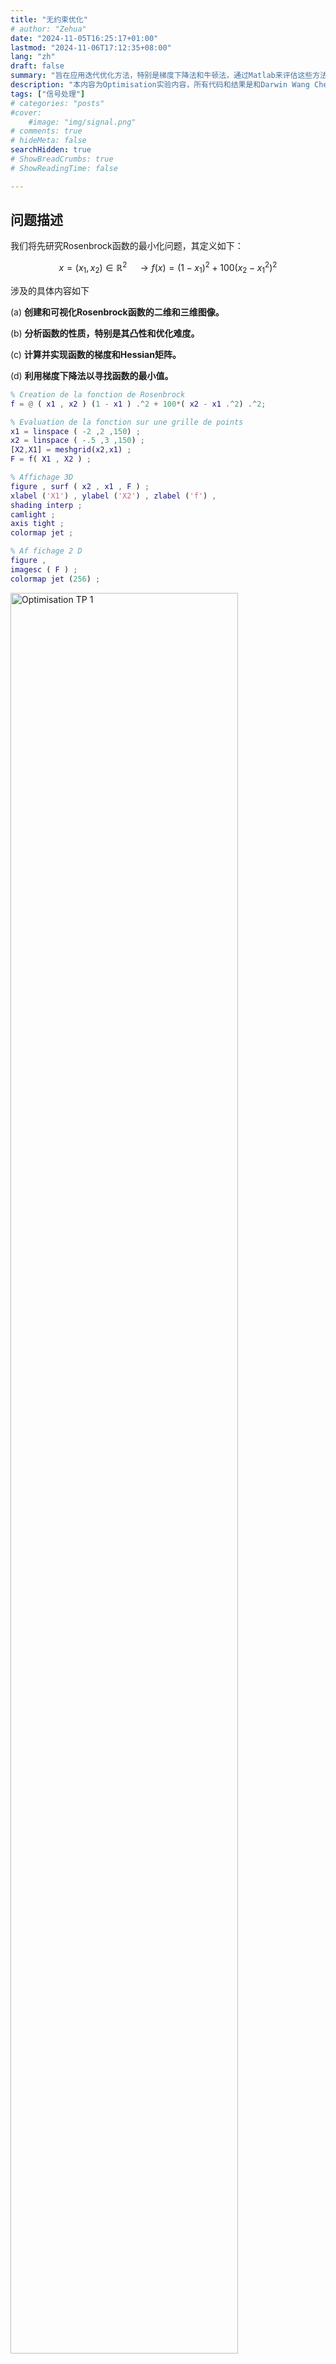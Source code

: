 ```yaml
---
title: "无约束优化"
# author: "Zehua"
date: "2024-11-05T16:25:17+01:00"
lastmod: "2024-11-06T17:12:35+08:00"
lang: "zh"
draft: false
summary: "旨在应用迭代优化方法，特别是梯度下降法和牛顿法，通过Matlab来评估这些方法的性能"
description: "本内容为Optimisation实验内容，所有代码和结果是和Darwin Wang Cheou 共同完成的"
tags: ["信号处理"]
# categories: "posts"
#cover:
    #image: "img/signal.png"
# comments: true
# hideMeta: false
searchHidden: true
# ShowBreadCrumbs: true
# ShowReadingTime: false

---
```


## 问题描述

我们将先研究Rosenbrock函数的最小化问题，其定义如下：

$$x = (x_1, x_2) \in \mathbb{R}^2\quad  \rightarrow f(x) = (1 - x_1)^2 + 100(x_2 - x_1^2)^2$$



涉及的具体内容如下

 (a)  **创建和可视化Rosenbrock函数的二维和三维图像。**

 (b)  **分析函数的性质，特别是其凸性和优化难度。**

 (c)  **计算并实现函数的梯度和Hessian矩阵。**

 (d)  **利用梯度下降法以寻找函数的最小值。**



```matlab
% Creation de la fonction de Rosenbrock
f = @ ( x1 , x2 ) (1 - x1 ) .^2 + 100*( x2 - x1 .^2) .^2;

% Evaluation de la fonction sur une grille de points
x1 = linspace ( -2 ,2 ,150) ;
x2 = linspace ( -.5 ,3 ,150) ;
[X2,X1] = meshgrid(x2,x1) ;
F = f( X1 , X2 ) ;

% Affichage 3D
figure , surf ( x2 , x1 , F ) ;
xlabel ('X1') , ylabel ('X2') , zlabel ('f') ,
shading interp ;
camlight ;
axis tight ;
colormap jet ;

% Af fichage 2 D
figure ,
imagesc ( F ) ;
colormap jet (256) ;
```



​	<img src="/img/optimisation/TP_2.png" alt="Optimisation TP 1" width="85%" />

<p align="center">图1：Rosenbrock函数凸性的3D显示</p>

可以注意到，Rosenbrock函数并非严格凸的，有点类似局部凸的感觉，其形状类似倒置的抛物线。随便在这个范围内两个点之间画一条直线，该直线会超出集合的界限。

因此，优化Rosenbrock函数具有一定难度。下降法可能会很容易陷入局部极小值，或在其周围振荡而无法收敛到全局极小值。



```matlab
figure ,
contour ( x2 , x1 , F ,10)
xlabel ('X1') , ylabel ('X2')
```

​	<img src="/img/optimisation/TP_3.png" alt="Optimisation TP 1" width="85%" />

<p align="center">图2：Rosenbrock函数的等高线图</p>

可以观察到曲线并非均匀分布。它们表示函数的梯度，等高线的密集区域表明梯度更陡（函数值变化更快），而等高线较稀疏的区域表明梯度更缓（函数值变化较慢）。



## 前置计算

我们下面计算函数$f$的梯度

$$f(x_1, x_2) = (1 - x_1)^2 + 100(x_2 - x_1^2)^2$$

梯度的表达方式如下：



$$\nabla f(x) = \left( \frac{\partial f}{\partial x_1}, \frac{\partial f}{\partial x_2} \right)$$



**计算$\frac{\partial f}{\partial x_1}$：**



$$\frac{\partial f}{\partial x_1} = -2 + 2x_1 - 400x_1x_2 + 400x_1^3$$



**计算$\frac{\partial f}{\partial x_2}$：**



$$\frac{\partial f}{\partial x_2} = 200x_2 - 200x_1^2$$



因此，函数$f$的梯度为：



$$\nabla f(x) = \left( -2 + 2x_1 - 400x_1x_2 + 400x_1^3, ; 200x_2 - 200x_1^2 \right)$$



可以进一步计算Hessian矩阵：


$$
H_f(x) = \begin{pmatrix}2 - 400x_2 + 1200x_1^2 & -400x_1 \\\\ -400x_1 & 200 \end{pmatrix}
$$


下面我们验证函数在$x^* = (1, 1)$处是否有极值，使其梯度为零：

$$\nabla f(x^*) = 0$$

因此需要解以下系统方程：

<div>$$-2 + 2x _1^* - 400x _1^*x_2^* + 400x _1^{*3} = 0$$</div>

$$
200x_2^* - 200x_1^{*2} = 0
$$

可得到:

<div>$$x_1^{*2} = x_2^*$$</div>



**重新排列项后：**

<div>$$-2 + 2x_1^* - 400x_1^*x_2^* + 400x_1^{*3} = 0$$</div>




**得到平衡点：**
$$
x_1^* = x_2^* = 1
$$


在平衡点 $x^* = (1, 1)$ 处计算Hessian矩阵：




$$
H_f(x) = \begin{bmatrix} 
802 & -400 \\\\ 
-400 & 200 
\end{bmatrix}
$$



**我们利用Matlab求解Hessian矩阵的特征值，如果特征值为正，那么可以说明点 $x^{*} = (1, 1)$是一个最小值**

```matlab
Hj = [802 -400; -400 200];
eig(Hj) % lambda i > 0 donc définie positive donc min local
```

$$
\lambda_1 = 0.4
$$


$$
\lambda_2 = 1001.6
$$


因此，两个特征值均为严格正值，表明Hessian矩阵是正定的，点$x^* = (1, 1)$是一个局部最小值。

编程实现梯度 和 Hessian矩阵 

```matlab
% Le gradient de la fonction f
gradf = @ ( x1 , x2 ) [-2 + 2*x1 - 400*x1*x2 + 400*x1^3; 200*x2 - 200*x1^2];
Gradf = @ ( x ) gradf ( x (1) ,x (2) ) ;
% La matrice Hessienne de la fonction f
hessf = @ ( x1 , x2 ) [2 - 400*x2 + 1200*x1^2, -400*x1; -400*x1, 200];
Hessf = @ ( x ) hessf ( x (1) ,x (2) ) ;
```





后续我们将比较两种优化方法：一种是经典梯度下降法，另一种是牛顿法。

## **梯度下降法**



梯度下降法是一种迭代优化技术，用于寻找可微函数的最小值。其基本思想是沿着目标函数梯度的反方向移动，因为这一方向可以使函数值下降最快。其过程如下：

 (a) **选择初始点$x_0$，该点位于函数定义域内。**

 (b) **在每次迭代$k$中，计算函数的梯度$\nabla f(x_k)$。**

 (c) **根据以下规则更新当前点：**




$$
x_{k+1} = x_k - \alpha \cdot \nabla f(x_k)
$$

- 其中，$\alpha$是下降步长（学习率），为控制步长大小的正参数。



 (d) **迭代过程重复，直到梯度足够接近于零（或者达到最大迭代次数）。**

 (e) **在每次迭代中使用相同的$\alpha$。选择合适的$\alpha$至关重要：步长太大会导致算法震荡甚至发散，而步长太小会减慢收敛速度。**



梯度下降法的优点在于其简单易用，并且可以适用于广泛的可微函数和优化问题。然而，它也存在以下缺点：

- **收敛速度可能较慢，特别是对于类似于 Rosenbrock函数 的问题。**

- **不适当的步长选择可能会阻止收敛。**

- **对于非凸函数，梯度下降可能陷入局部最小值。**



**接下来我们将通过编程，在Rosenbrock函数上实现梯度下降法，以确定函数$f$的最小值。**

```matlab
figure, hold on;
contour ( x2 , x1 , F ,10)
alpha = 1e-3;
x0 = [1.5;2.5];
N = 1e4; %10e4;

[x, fx] = descente_gradient(f, Gradf, N, alpha, x0);

plot(x(2,:), x(1,:), 'k', 'linewidth', 1.5);
axis ([ -.5 3 -2 2]) ;
```

```matlab
function [x, fx] = descente_gradient(f, Gradf, N, alpha, x0)
    x = zeros(length(x0), N+1);
    fx = zeros(1, N+1);
    x(:,1) = x0;
    fx(1) = f(x0(1),x0(2));
    for i = 1:N
        x(:,i+1) = x(:,i) - alpha*Gradf(x(:,i));
        fx(i+1) = f(x(1,i+1), x(2,i+1));
    end
end
```

**得到以下图像：**

​	<img src="/img/optimisation/TP_4.png" alt="Optimisation TP 1" width="85%" />

<p align="center">图3：Rosenbrock函数的梯度下降轨迹（$N = 10^4$）</p>

通过图3可以观察到，轨迹一开始出现了明显的震荡，并向最小值方向下移。下降初期的震荡表明在初始几步中很难找到最佳下降方向，这是由于Rosenbrock函数的特性所致。然而，随着轨迹的推进，震荡逐渐减小，路径变得更加规则。这意味着算法开始逐步收敛至全局最小值，该最小值位于等高线较密集的中心区域。



**为了说明迭代次数和步长的重要性，我们尝试不同参数下的下降过程。**

首先，将迭代次数从10000减少到1000。

​	<img src="/img/optimisation/TP_5.png" alt="Optimisation TP 1" width="85%" />

**<p align="center">图4：Rosenbrock函数的梯度下降轨迹（$N = 10^3$）</p>**



正如预期的那样，将迭代次数从$10^4$减少到$10^3$，明显表明算法没有足够的时间显著接近全局最小值。有限的轨迹强调了迭代次数的重要性。足够的迭代次数是保证梯度下降算法能够正确收敛的关键。也就是说，正确设置迭代次数和下降步长对于确保算法适当的收敛非常重要。





​	<img src="/img/optimisation/TP_6.png" alt="Optimisation TP 1" width="85%" />

<p align="center">图5：Rosenbrock函数的梯度下降轨迹（$N = 10^5$）</p>

几乎没有变化。因为迭代次数过大，算法早就稳定并收敛了，即达到极值了。过高的迭代次数是没有意义的。



现在对于梯度下降轨迹已经分析完了，下面调步长$\alpha$，看看它对算法性能的影响，并理解如何影响优化的稳定性、收敛速度以及精度。



​	<img src="/img/optimisation/TP_7.png" alt="Optimisation TP 1" width="85%" />

<p align="center">图6：Rosenbrock函数的梯度下降轨迹（$\alpha = 10^{-2}$）</p>

轨迹不再收敛，开始震荡并发散。步长$\alpha = 10^{-2}$ 过大，远离最优解。

​	<img src="/img/optimisation/TP_8.png" alt="Optimisation TP 1" width="85%" />

<p align="center">图7：Rosenbrock函数的梯度下降轨迹（$\alpha = 10^{-4}$）</p>



步长$\alpha = 10^{-4}$非常小，算法向最小值的推进极慢，和乌龟一样。



**给出最优解**

​	<img src="/img/optimisation/TP_9.png" alt="Optimisation TP 1" width="85%" />

<p align="center">图8：Rosenbrock函数的梯度下降轨迹（$\alpha = 10^{-4}, N = 10^5$）</p>

非常漂亮，不需要解释了



然而，我们也可以从另一个角度解释结果，认为需要在步长和迭代次数之间找到一个良好的平衡，以使算法在有限的迭代次数和适当的步长下收敛到最小值，同时避免过多的震荡，从而节省计算成本和时间。



改进方法:

每次迭代中，不仅考虑当前梯度，还要考虑先前迭代的方向，这可以减少震荡并加速收敛。或者结合其他优化方法，例如牛顿法，其利用了 Hessian矩阵来提高收敛速度和精度。







## **牛顿法**



牛顿法是一种迭代优化技术，用于寻找可导函数的驻点。与梯度下降法不同，牛顿法不仅利用梯度信息，还使用函数曲率信息（Hessian矩阵）来确定下降方向。



其过程如下：

- ​	**选择一个初始点$x_0$，位于函数定义域内。**

- ​	**在每次迭代$k$中，计算函数的梯度$\nabla f(x_k)$和Hessian矩阵$H_f(x_k)$。**

- ​	**根据以下规则更新当前点：**

  $$x_{k+1} = x_k - H_f(x_k)^{-1} \cdot \nabla f(x_k)$$

  - 其中，$H_f(x_k)^{-1}$是函数在点$x_k$处的Hessian矩阵的逆矩阵。

- **重复该过程，直到梯度足够接近于零或更新步长的范数小于预设阈值。**



牛顿法通过利用梯度和曲率信息，让更新更高效、收敛更快。但是，计算成本高，且需要反转Hessian矩阵，并且在函数条件差或非凸时不是很好用。



继续对Rosenbrock函数动手，利用Matlab实现，首先选择$N = 10$和$x_0 = [1.7; 2.7]$

```matlab
figure, hold on;
contour ( x2 , x1 , F ,10)
x0 = [1.7;2.7];
N = 10;

[x, fx] = descente_Newton(f, Gradf, Hessf, N, x0);

plot(x(2,:), x(1,:), 'k', 'linewidth', 1.5);
axis ([ -.5 3 -2 2]);
```

```matlab
function [x, fx] = descente_Newton(f, Gradf, Hessf, N, x0)
    x = zeros(length(x0), N+1);
    fx = zeros(1, N+1);
    x(:,1) = x0;
    fx(1) = f(x0(1),x0(2));
    for i = 1:N
        x(:,i+1) = x(:,i) - inv(Hessf(x(:,i)))*Gradf(x(:,i));
        fx(i+1) = f(x(1,i+1), x(2,i+1));
    end
end
```

​	<img src="/img/optimisation/TP_10.png" alt="Optimisation TP 1" width="85%" />

<p align="center">图9：$f$的变化与范数$E$关于迭代次数的演变</p>

与梯度下降法类似，轨迹从右上角 向 最优点靠近。



牛顿法显示了快速的收敛，其轨迹表现出其步长较大，这就是使用Hessian矩阵的特性，最终收敛到最小值。

```matlab
x_star = [1; 1];
E = sqrt(sum((x - x_star).^2, 1));

% for   i = 1:N
% E(:,i)= norm(x(:,i)-x_star);
% end 

figure;
subplot(2,1,1);
plot(log10(1:N+1), log10(fx));
xlabel('Log10(Iteration)');
ylabel('Log10(Valeur de la fonction)');
title('Congergence de la fonction de Rosenbrock');

subplot(2,1,2);
plot(log10(1:N+1), log10(E));
xlabel('Log10(Iteration)');
ylabel('Log10(Norme de x - x*)');
title('Congergence de la fonction de Newton');

% Affichage en echelle logarithmique
% figure , plot (log10(E(E > eps)));
```

​	<img src="/img/optimisation/TP_11.png" alt="Optimisation TP 1" width="85%" />

**图9：$f$的变化与范数$E$关于迭代次数的演变**

<p align="center">图10：不同初始化条件下解 $x$ 的演变</p>

我们绘制了两个图，用于描述函数$f$和范数$E$随迭代次数的变化。



对于Rosenbrock函数，纵轴表示函数值的对数刻度$\log_{10}$，横轴表示迭代次数的对数刻度$\log_{10}$。可以看到，在大约$10^{0.6}$次迭代后，函数值迅速下降（约4次迭代）。然后曲线趋于稳定，接近$10^{-30}$，表明函数基本收敛到全局最小值。



对于牛顿算法，纵轴表示误差范数$|x - x^*|$的对数刻度（$\log_{10}$），横轴表示迭代次数的对数刻度（$\log_{10}$）。可见误差范数随着迭代次数迅速下降，显示出算法的 快速收敛 性，因为通过利用Hessian矩阵加速了向最优解的下降。最后稳定在极低的值（$10^{-15}$），这表明$x$与$x^*$之间的误差几乎为零，显示牛顿法精确地收敛到最优解。

可见牛顿法在优化Rosenbrock函数时非常不错，快速且精确



​	<img src="/img/optimisation/TP_12.png" alt="Optimisation TP 1" width="85%" />

<p align="center">图10：不同初始化条件下解 $x$ 的演变</p>

我们从三个不同初始点（分别用红色、蓝色和绿色表示）来出发并显示它的轨迹。它们最终收敛到不同的点，但是距离非常接近，特别是绿色和蓝色。这表明牛顿法到达局部最小值或非常接近全局最小值的能力。即使初始条件不同，但是我们可能获得同样的最优解结果，这让初始点的策略选择变得不那么紧张了。



为增强牛顿法的鲁棒性，可以使用技术来稳定Hessian矩阵，或者将算法与线搜索方法结合，不过还是那句话，时代变了，当模型又高纬又复杂，直接上神经网络，近似 Hessian 矩阵或其逆 $H^{-1}$。或者动态学习每一步的最优步长 $\alpha_k$，不用自己纠结选步长。

或者直接暴力一点，传统优化算法都不要了，直接学习一个端到端的优化器，它通过输入 函数的梯度或样本点，直接输出下一步的迭代结果，比如用RNN（递归神经网络）学习迭代规则：
$$
x_{k+1} = \text{RNN}(x_k, \nabla f(x_k), H_f(x_k))
$$
但是一般没有足够的数据。



综上所述，梯度下降法可能收敛速度慢，步长选择要求高。此外，对于局部凸函数，梯度下降法容易陷入局部极小值。因此，牛顿法更适合用于优化Rosenbrock这样的函数，收敛快速且精确，并且对局部凸函数表现良好。然而，牛顿法也有局限性，即计算Hessian矩阵逆的高昂成本。